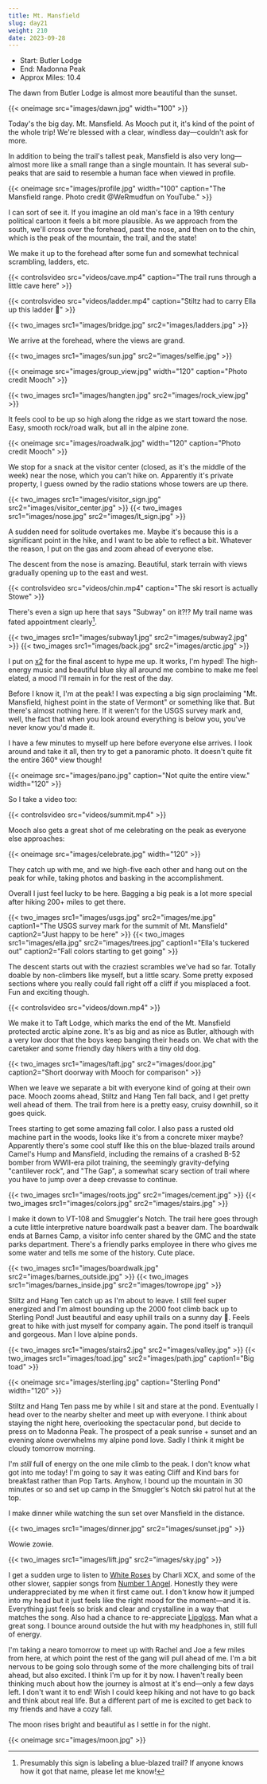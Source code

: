 ```yaml
---
title: Mt. Mansfield
slug: day21
weight: 210
date: 2023-09-28
---
```


- Start: Butler Lodge
- End: Madonna Peak
- Approx Miles: 10.4

The dawn from Butler Lodge is almost more beautiful than the sunset.

{{< oneimage src="images/dawn.jpg" width="100" >}}

Today's the big day. Mt. Mansfield. As Mooch put it, it's kind of the point of the whole trip! We're blessed with a clear, windless day—couldn't ask for more.

In addition to being the trail's tallest peak, Mansfield is also very long—almost more like a small range than a single mountain. It has several sub-peaks that are said to resemble a human face when viewed in profile.

{{< oneimage src="images/profile.jpg" width="100" caption="The Mansfield range. Photo credit @WeRmudfun on YouTube." >}}

I can sort of see it. If you imagine an old man's face in a 19th century political cartoon it feels a bit more plausible. As we approach from the south, we'll cross over the forehead, past the nose, and then on to the chin, which is the peak of the mountain, the trail, and the state!

We make it up to the forehead after some fun and somewhat technical scrambling, ladders, etc.

{{< controlsvideo src="videos/cave.mp4" caption="The trail runs through a little cave here" >}}

{{< controlsvideo src="videos/ladder.mp4" caption="Stiltz had to carry Ella up this ladder 💪" >}}

{{< two_images src1="images/bridge.jpg" src2="images/ladders.jpg" >}}

We arrive at the forehead, where the views are grand.

{{< two_images src1="images/sun.jpg" src2="images/selfie.jpg" >}}

{{< oneimage src="images/group_view.jpg" width="120" caption="Photo credit Mooch" >}}

{{< two_images src1="images/hangten.jpg" src2="images/rock_view.jpg" >}}

It feels cool to be up so high along the ridge as we start toward the nose. Easy, smooth rock/road walk, but all in the alpine zone.

{{< oneimage src="images/roadwalk.jpg" width="120" caption="Photo credit Mooch" >}}

We stop for a snack at the visitor center (closed, as it's the middle of the week) near the nose, which you can't hike on. Apparently it's private property, I guess owned by the radio stations whose towers are up there.

{{< two_images src1="images/visitor_sign.jpg" src2="images/visitor_center.jpg" >}}
{{< two_images src1="images/nose.jpg" src2="images/lt_sign.jpg" >}}

A sudden need for solitude overtakes me. Maybe it's because this is a significant point in the hike, and I want to be able to reflect a bit. Whatever the reason, I put on the gas and zoom ahead of everyone else.

The descent from the nose is amazing. Beautiful, stark terrain with views gradually opening up to the east and west.

{{< controlsvideo src="videos/chin.mp4" caption="The ski resort is actually Stowe" >}}

There's even a sign up here that says "Subway" on it?!? My trail name was fated appointment clearly[^1].

{{< two_images src1="images/subway1.jpg" src2="images/subway2.jpg" >}}
{{< two_images src1="images/back.jpg" src2="images/arctic.jpg" >}}

I put on [x2](https://www.youtube.com/watch?v=ZrIUMxLmVAM) for the final ascent to hype me up. It works, I'm hyped! The high-energy music and beautiful blue sky all around me combine to make me feel elated, a mood I'll remain in for the rest of the day.

Before I know it, I'm at the peak! I was expecting a big sign proclaiming "Mt. Mansfield, highest point in the state of Vermont" or something like that. But there's almost nothing here. If it weren't for the USGS survey mark and, well, the fact that when you look around everything is below you, you've never know you'd made it.

I have a few minutes to myself up here before everyone else arrives. I look around and take it all, then try to get a panoramic photo. It doesn't quite fit the entire 360° view though!

{{< oneimage src="images/pano.jpg" caption="Not quite the entire view." width="120" >}}

So I take a video too:

{{< controlsvideo src="videos/summit.mp4" >}}

Mooch also gets a great shot of me celebrating on the peak as everyone else approaches:

{{< oneimage src="images/celebrate.jpg" width="120" >}}

They catch up with me, and we high-five each other and hang out on the peak for while, taking photos and basking in the accomplishment.

Overall I just feel lucky to be here. Bagging a big peak is a lot more special after hiking 200+ miles to get there.

{{< two_images src1="images/usgs.jpg" src2="images/me.jpg" caption1="The USGS survey mark for the summit of Mt. Mansfield" caption2="Just happy to be here" >}}
{{< two_images src1="images/ella.jpg" src2="images/trees.jpg" caption1="Ella's tuckered out" caption2="Fall colors starting to get going" >}}

The descent starts out with the craziest scrambles we've had so far. Totally doable by non-climbers like myself, but a little scary. Some pretty exposed sections where you really could fall right off a cliff if you misplaced a foot. Fun and exciting though.

{{< controlsvideo src="videos/down.mp4" >}}

We make it to Taft Lodge, which marks the end of the Mt. Mansfield protected arctic alpine zone. It's as big and as nice as Butler, although with a very low door that the boys keep banging their heads on. We chat with the caretaker and some friendly day hikers with a tiny old dog.

{{< two_images src1="images/taft.jpg" src2="images/door.jpg" caption2="Short doorway with Mooch for comparison" >}}

When we leave we separate a bit with everyone kind of going at their own pace. Mooch zooms ahead, Stiltz and Hang Ten fall back, and I get pretty well ahead of them. The trail from here is a pretty easy, cruisy downhill, so it goes quick.

Trees starting to get some amazing fall color. I also pass a rusted old machine part in the woods, looks like it's from a concrete mixer maybe? Apparently there's some cool stuff like this on the blue-blazed trails around Camel's Hump and Mansfield, including the remains of a crashed B-52 bomber from WWII-era pilot training, the seemingly gravity-defying "cantilever rock", and "The Gap", a somewhat scary section of trail where you have to jump over a deep crevasse to continue.

{{< two_images src1="images/roots.jpg" src2="images/cement.jpg" >}}
{{< two_images src1="images/colors.jpg" src2="images/stairs.jpg" >}}

I make it down to VT-108 and Smuggler's Notch. The trail here goes through a cute little interpretive nature boardwalk past a beaver dam. The boardwalk ends at Barnes Camp, a visitor info center shared by the GMC and the state parks department. There's a friendly parks employee in there who gives me some water and tells me some of the history. Cute place.


{{< two_images src1="images/boardwalk.jpg" src2="images/barnes_outside.jpg" >}}
{{< two_images src1="images/barnes_inside.jpg" src2="images/towrope.jpg" >}}

Stiltz and Hang Ten catch up as I'm about to leave. I still feel super energized and I'm almost bounding up the 2000 foot climb back up to Sterling Pond! Just beautiful and easy uphill trails on a sunny day 🙂. Feels great to hike with just myself for company again. The pond itself is tranquil and gorgeous. Man I love alpine ponds.

{{< two_images src1="images/stairs2.jpg" src2="images/valley.jpg" >}}
{{< two_images src1="images/toad.jpg" src2="images/path.jpg" caption1="Big toad" >}}

{{< oneimage src="images/sterling.jpg" caption="Sterling Pond" width="120" >}}

Stiltz and Hang Ten pass me by while I sit and stare at the pond. Eventually I head over to the nearby shelter and meet up with everyone. I think about staying the night here, overlooking the spectacular pond, but decide to press on to Madonna Peak. The prospect of a peak sunrise + sunset and an evening alone overwhelms my alpine pond love. Sadly I think it might be cloudy tomorrow morning.

I'm *still* full of energy on the one mile climb to the peak. I don't know what got into me today! I'm going to say it was eating Cliff and Kind bars for breakfast rather than Pop Tarts. Anyhow, I bound up the mountain in 30 minutes or so and set up camp in the Smuggler's Notch ski patrol hut at the top.

I make dinner while watching the sun set over Mansfield in the distance.

{{< two_images src1="images/dinner.jpg" src2="images/sunset.jpg" >}}

Wowie zowie.

{{< two_images src1="images/lift.jpg" src2="images/sky.jpg" >}}

I get a sudden urge to listen to [White Roses](https://www.youtube.com/watch?v=YaHt106IqkY) by Charli XCX, and some of the other slower, sappier songs from [Number 1 Angel](https://en.wikipedia.org/wiki/Number_1_Angel). Honestly they were underappreciated by me when it first came out. I don't know how it jumped into my head but it just feels like the right mood for the moment—and it is. Everything just feels so brisk and clear and crystalline in a way that matches the song. Also had a chance to re-appreciate [Lipgloss](https://www.youtube.com/watch?v=U3wSBK6xiXs). Man what a great song. I bounce around outside the hut with my headphones in, still full of energy.

I'm taking a nearo tomorrow to meet up with Rachel and Joe a few miles from here, at which point the rest of the gang will pull ahead of me. I'm a bit nervous to be going solo through some of the more challenging bits of trail ahead, but also excited. I think I'm up for it by now. I haven't really been thinking much about how the journey is almost at it's end—only a few days left. I don't want it to end! Wish I could keep hiking and not have to go back and think about real life. But a different part of me is excited to get back to my friends and have a cozy fall.

The moon rises bright and beautiful as I settle in for the night.

{{< oneimage src="images/moon.jpg" >}}



[^1]: Presumably this sign is labeling a blue-blazed trail? If anyone knows how it got that name, please let me know!
